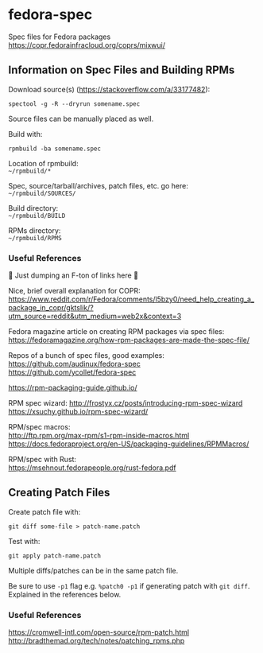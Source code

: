 # fedora-spec

Spec files for Fedora packages  
<https://copr.fedorainfracloud.org/coprs/mixwui/>

## Information on Spec Files and Building RPMs

Download source(s) (<https://stackoverflow.com/a/33177482>):

```shell
spectool -g -R --dryrun somename.spec
```

Source files can be manually placed as well.

Build with:

```shell
rpmbuild -ba somename.spec
```

Location of rpmbuild:  
`~/rpmbuild/*`  

Spec, source/tarball/archives, patch files, etc. go here:  
`~/rpmbuild/SOURCES/`  

Build directory:  
`~/rpmbuild/BUILD`  

RPMs directory:  
`~/rpmbuild/RPMS`  

### Useful References

🚚 Just dumping an F-ton of links here 🚚

Nice, brief overall explanation for COPR:  
<https://www.reddit.com/r/Fedora/comments/l5bzy0/need_help_creating_a_package_in_copr/gktslik/?utm_source=reddit&utm_medium=web2x&context=3>  

Fedora magazine article on creating RPM packages via spec files:  
<https://fedoramagazine.org/how-rpm-packages-are-made-the-spec-file/>  

Repos of a bunch of spec files, good examples:  
<https://github.com/audinux/fedora-spec>  
<https://github.com/ycollet/fedora-spec>  

<https://rpm-packaging-guide.github.io/>  

RPM spec wizard:
<http://frostyx.cz/posts/introducing-rpm-spec-wizard>  
<https://xsuchy.github.io/rpm-spec-wizard/>  

RPM/spec macros:  
<http://ftp.rpm.org/max-rpm/s1-rpm-inside-macros.html>  
<https://docs.fedoraproject.org/en-US/packaging-guidelines/RPMMacros/>  

RPM/spec with Rust:  
<https://msehnout.fedorapeople.org/rust-fedora.pdf>

## Creating Patch Files

Create patch file with:  

```shell
git diff some-file > patch-name.patch
```

Test with:  

```shell
git apply patch-name.patch
```

Multiple diffs/patches can be in the same patch file.

Be sure to use `-p1` flag e.g. `%patch0 -p1` if generating patch with `git diff`. Explained in the references below.  

### Useful References

<https://cromwell-intl.com/open-source/rpm-patch.html>  
<http://bradthemad.org/tech/notes/patching_rpms.php>  
